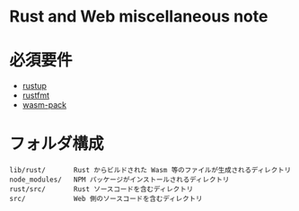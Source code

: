 # Rust and Web miscellaneous note

# 必須要件

- [rustup]
- [rustfmt]
- [wasm-pack]

[rustup]: https://rust-lang.github.io/rustup/
[rustfmt]: https://github.com/rust-lang/rustfmt
[wasm-pack]: https://rustwasm.github.io/wasm-pack/

# フォルダ構成

```
lib/rust/       Rust からビルドされた Wasm 等のファイルが生成されるディレクトリ
node_modules/   NPM パッケージがインストールされるディレクトリ
rust/src/       Rust ソースコードを含むディレクトリ
src/            Web 側のソースコードを含むディレクトリ
```
